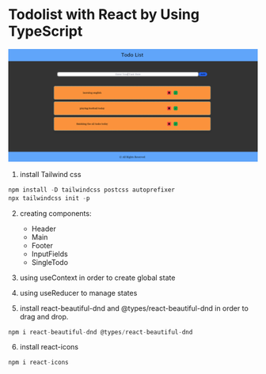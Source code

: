 # Todolist with React by Using TypeScript

![Alt text](./todo-list/public/Screenshot%202024-01-14%20130442.png)

1. install Tailwind css

```js
npm install -D tailwindcss postcss autoprefixer
npx tailwindcss init -p
```

2. creating components:

   - Header
   - Main
   - Footer

   * InputFields
   * SingleTodo

3. using useContext in order to create global state

4. using useReducer to manage states

5. install react-beautiful-dnd and @types/react-beautiful-dnd in order to drag and drop.

```js
npm i react-beautiful-dnd @types/react-beautiful-dnd
```

6. install react-icons

```js
npm i react-icons
```
